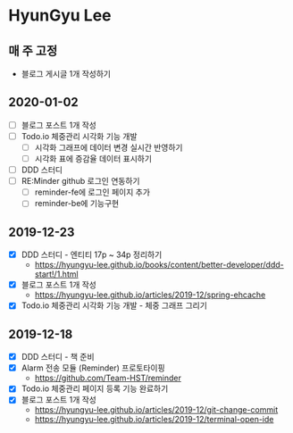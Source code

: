 # HyunGyu Lee

## 매 주 고정
- 블로그 게시글 1개 작성하기

## 2020-01-02
- [ ] 블로그 포스트 1개 작성
- [ ] Todo.io 체중관리 시각화 기능 개발
  - [ ] 시각화 그래프에 데이터 변경 실시간 반영하기
  - [ ] 시각화 표에 증감율 데이터 표시하기
- [ ] DDD 스터디
- [ ] RE:Minder github 로그인 연동하기
  - [ ] reminder-fe에 로그인 페이지 추가
  - [ ] reminder-be에 기능구현

## 2019-12-23
- [x] DDD 스터디 - 엔티티 17p ~ 34p 정리하기
  - https://hyungyu-lee.github.io/books/content/better-developer/ddd-start!/1.html
- [x] 블로그 포스트 1개 작성
  - https://hyungyu-lee.github.io/articles/2019-12/spring-ehcache
- [x] Todo.io 체중관리 시각화 기능 개발 - 체중 그래프 그리기

## 2019-12-18
- [x] DDD 스터디 - 책 준비
- [x] Alarm 전송 모듈 (Reminder) 프로토타이핑
  - https://github.com/Team-HST/reminder
- [x] Todo.io 체중관리 페이지 등록 기능 완료하기
- [x] 블로그 포스트 1개 작성
  - https://hyungyu-lee.github.io/articles/2019-12/git-change-commit
  - https://hyungyu-lee.github.io/articles/2019-12/terminal-open-ide

